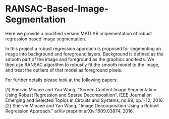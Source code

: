 # RANSAC-Based-Image-Segmentation
Here we provide a modified version MATLAB imlpementation of robust regression based image segmentation.

In this project a robust regression approach is proposed for segmenting an image into background and foreground layers.
Background is defined as the smooth part of the image and foreground as the graphics and texts.
We then use RANSAC algorithm to robustly fit the smooth model to the image, and treat the outliers of that model as foreground pixels.

For further details please look at the following papers:

[1] Shervin Minaee and Yao Wang, "Screen Content Image Segmentation Using Robust Regression and Sparse Decomposition", IEEE Journal on Emerging and Selected Topics in Circuits and Systems, no.99, pp.1-12, 2016.
[2] Shervin Minaee and Yao Wang, "Image Decomposition Using a Robust Regression Approach." arXiv preprint arXiv:1609.03874, 2016.

